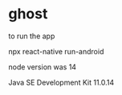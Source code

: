 # ghost

to run the app

npx react-native run-android

node version was 14

Java SE Development Kit 11.0.14
